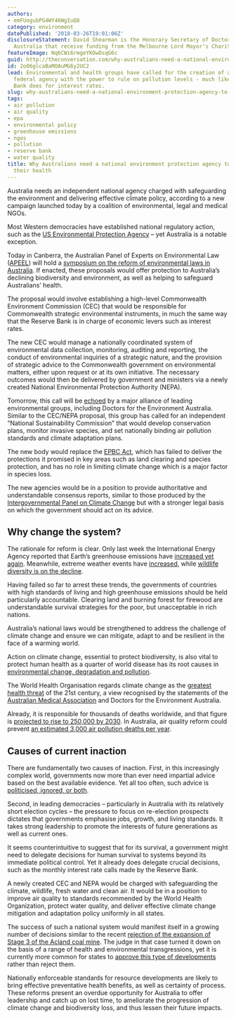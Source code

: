 ```yaml
---
authors:
- emFUogubPG4WY46WgIuQ8
category: environment
datePublished: '2018-03-26T19:01:06Z'
disclosureStatement: David Shearman is the Honorary Secretary of Doctors for the Environment
  Australia that receive funding from the Melbourne Lord Mayor's Charitable Foundation.
featureImage: Nq6CWi6rmgeYKOwOsqG6c
guid: http://theconversation.com/why-australians-need-a-national-environment-protection-agency-to-safeguard-their-health-93861
id: 2o06glcaBaMOAuMG6y2UC2
lead: Environmental and health groups have called for the creation of a non-political
  federal agency with the power to rule on pollution levels - much like the Reserve
  Bank does for interest rates.
slug: why-australians-need-a-national-environment-protection-agency-to-safeguard-their-health
tags:
- air pollution
- air quality
- epa
- environmental policy
- greenhouse emissions
- ngos
- pollution
- reserve bank
- water quality
title: Why Australians need a national environment protection agency to safeguard
  their health
---
```

Australia needs an independent national agency charged with safeguarding the environment and delivering effective climate policy, according to a new campaign launched today by a coalition of environmental, legal and medical NGOs.

Most Western democracies have established national regulatory action, such as the [US Environmental Protection Agency](https://www.epa.gov/) – yet Australia is a notable exception.

Today in Canberra, the Australian Panel of Experts on Environmental Law ([APEEL](http://apeel.org.au/papers)) will hold a [symposium on the reform of environmental laws in Australia](https://www.eventbrite.com.au/e/better-laws-for-a-better-planet-symposium-tickets-42854571176). If enacted, these proposals would offer protection to Australia’s declining biodiversity and environment, as well as helping to safeguard Australians’ health.


The proposal would involve establishing a high-level Commonwealth Environment Commission (CEC) that would be responsible for Commonwealth strategic environmental instruments, in much the same way that the Reserve Bank is in charge of economic levers such as interest rates. 

The new CEC would manage a nationally coordinated system of environmental data collection, monitoring, auditing and reporting, the conduct of environmental inquiries of a strategic nature, and the provision of strategic advice to the Commonwealth government on environmental matters, either upon request or at its own initiative. The necessary outcomes would then be delivered by government and ministers via a newly created National Environmental Protection Authority (NEPA).

Tomorrow, this call will be [echoed](http://www.placesyoulove.org/australiawelove/naturelaws/) by a major alliance of leading environmental groups, including Doctors for the Environment Australia. Similar to the CEC/NEPA proposal, this group has called for an independent “National Sustainability Commission” that would develop conservation plans, monitor invasive species, and set nationally binding air pollution standards and climate adaptation plans.

The new body would replace the [EPBC Act](http://www.environment.gov.au/epbc), which has failed to deliver the protections it promised in key areas such as land clearing and species protection, and has no role in limiting climate change which is a major factor in species loss.

The new agencies would be in a position to provide authoritative and understandable consensus reports, similar to those produced by the [Intergovernmental Panel on Climate Change](http://ipcc.ch/) but with a stronger legal basis on which the government should act on its advice.

## Why change the system?

The rationale for reform is clear. Only last week the International Energy Agency reported that Earth’s greenhouse emissions have [increased yet again](http://www.iea.org/publications/freepublications/publication/GECO2017.pdf). Meanwhile, extreme weather events have [increased](https://easac.eu/press-releases/details/new-data-confirm-increased-frequency-of-extreme-weather-events-european-national-science-academies/), while [wildlife diversity is on the decline](https://news.un.org/en/story/2018/03/1005112).

Having failed so far to arrest these trends, the governments of countries with high standards of living and high greenhouse emissions should be held particularly accountable. Clearing land and burning forest for firewood are understandable survival strategies for the poor, but unacceptable in rich nations.

Australia’s national laws would be strengthened to address the challenge of climate change and ensure we can mitigate, adapt to and be resilient in the face of a warming world.

Action on climate change, essential to protect biodiversity, is also vital to protect human health as a quarter of world disease has its root causes in [environmental change, degradation and pollution](http://www.canberra.edu.au/researchrepository/file/67130a67-4143-4df3-8d10-aa2e53814e66/1/full_text_published.pdf).

The World Health Organisation regards climate change as the [greatest health threat](http://www.who.int/globalchange/global-campaign/cop21/en/) of the 21st century, a view recognised by the statements of the [Australian Medical Association](https://ama.com.au/ausmed/tracking-impact-climate-change-health) and Doctors for the Environment Australia.

Already, it is responsible for thousands of deaths worldwide, and that figure is [projected to rise to 250,000 by 2030](http://www.dw.com/en/a-quarter-of-deaths-caused-by-environmental-degradation-says-un/a-19277576). In Australia, air quality reform could prevent [an estimated 3,000 air pollution deaths per year](https://soe.environment.gov.au/theme/ambient-air-quality/topic/2016/health-impacts-air-pollution).

## Causes of current inaction

There are fundamentally two causes of inaction. First, in this increasingly complex world, governments now more than ever need impartial advice based on the best available evidence. Yet all too often, such advice is [politicised, ignored, or both](https://theconversation.com/ignored-by-the-government-shrunk-by-resignations-where-now-for-australias-climate-change-authority-47366).

Second, in leading democracies – particularly in Australia with its relatively short election cycles – the pressure to focus on re-election prospects dictates that governments emphasise jobs, growth, and living standards. It takes strong leadership to promote the interests of future generations as well as current ones.

It seems counterintuitive to suggest that for its survival, a government might need to delegate decisions for human survival to systems beyond its immediate political control. Yet it already does delegate crucial decisions, such as the monthly interest rate calls made by the Reserve Bank.

A newly created CEC and NEPA would be charged with safeguarding the climate, wildlife, fresh water and clean air. It would be in a position to improve air quality to standards recommended by the World Health Organization, protect water quality, and deliver effective climate change mitigation and adaptation policy uniformly in all states.


The success of such a national system would manifest itself in a growing number of decisions similar to the recent [rejection of the expansion of Stage 3 of the Acland coal mine](https://archive.sclqld.org.au/qjudgment/2017/QLC17-024.pdf). The judge in that case turned it down on the basis of a range of health and environmental transgressions, yet it is currently more common for states to [approve this type of developments](https://www.dea.org.au/images/general/DEA_-_The_Health_Factor_05-13.pdf) rather than reject them.

Nationally enforceable standards for resource developments are likely to bring effective preventative health benefits, as well as certainty of process. These reforms present an overdue opportunity for Australia to offer leadership and catch up on lost time, to ameliorate the progression of climate change and biodiversity loss, and thus lessen their future impacts.